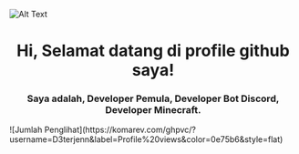 ![Alt Text](https://i.imgur.com/VHp4G3w.png)

<div align="center">
  <h1>Hi, Selamat datang di profile github saya!</h1>
</div>
</div>
<div align="center">
  <h3>Saya adalah, Developer Pemula, Developer Bot Discord, Developer Minecraft.</h3>
</div>
![Jumlah Penglihat](https://komarev.com/ghpvc/?username=D3terjenn&label=Profile%20views&color=0e75b6&style=flat)

